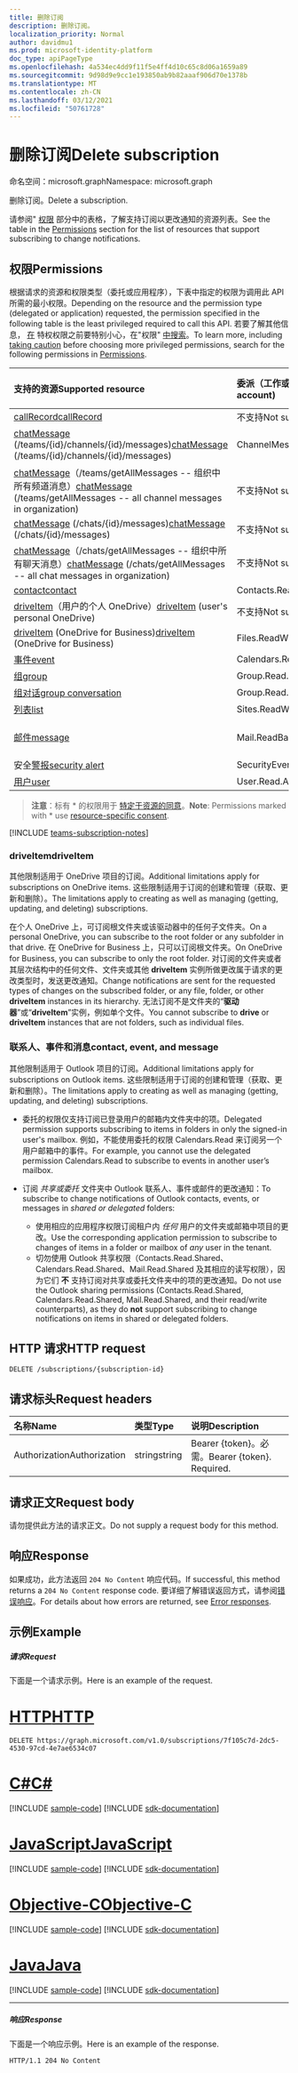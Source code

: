 ```yaml
---
title: 删除订阅
description: 删除订阅。
localization_priority: Normal
author: davidmu1
ms.prod: microsoft-identity-platform
doc_type: apiPageType
ms.openlocfilehash: 4a534ec4dd9f11f5e4ff4d10c65c8d06a1659a89
ms.sourcegitcommit: 9d98d9e9cc1e193850ab9b82aaaf906d70e1378b
ms.translationtype: MT
ms.contentlocale: zh-CN
ms.lasthandoff: 03/12/2021
ms.locfileid: "50761728"
---
```

# <a name="delete-subscription"></a><span data-ttu-id="7030b-103">删除订阅</span><span class="sxs-lookup"><span data-stu-id="7030b-103">Delete subscription</span></span>

<span data-ttu-id="7030b-104">命名空间：microsoft.graph</span><span class="sxs-lookup"><span data-stu-id="7030b-104">Namespace: microsoft.graph</span></span>

<span data-ttu-id="7030b-105">删除订阅。</span><span class="sxs-lookup"><span data-stu-id="7030b-105">Delete a subscription.</span></span>

<span data-ttu-id="7030b-106">请参阅" [权限](#permissions) 部分中的表格，了解支持订阅以更改通知的资源列表。</span><span class="sxs-lookup"><span data-stu-id="7030b-106">See the table in the [Permissions](#permissions) section for the list of resources that support subscribing to change notifications.</span></span>

## <a name="permissions"></a><span data-ttu-id="7030b-107">权限</span><span class="sxs-lookup"><span data-stu-id="7030b-107">Permissions</span></span>

<span data-ttu-id="7030b-108">根据请求的资源和权限类型（委托或应用程序），下表中指定的权限为调用此 API 所需的最小权限。</span><span class="sxs-lookup"><span data-stu-id="7030b-108">Depending on the resource and the permission type (delegated or application) requested, the permission specified in the following table is the least privileged required to call this API.</span></span> <span data-ttu-id="7030b-109">若要了解其他信息， [在](/graph/auth/auth-concepts#best-practices-for-requesting-permissions) 特权权限之前要特别小心，在"权限" [中搜索](/graph/permissions-reference)。</span><span class="sxs-lookup"><span data-stu-id="7030b-109">To learn more, including [taking caution](/graph/auth/auth-concepts#best-practices-for-requesting-permissions) before choosing more privileged permissions, search for the following permissions in [Permissions](/graph/permissions-reference).</span></span>

| <span data-ttu-id="7030b-110">支持的资源</span><span class="sxs-lookup"><span data-stu-id="7030b-110">Supported resource</span></span> | <span data-ttu-id="7030b-111">委派（工作或学校帐户）</span><span class="sxs-lookup"><span data-stu-id="7030b-111">Delegated (work or school account)</span></span> | <span data-ttu-id="7030b-112">委派（个人 Microsoft 帐户）</span><span class="sxs-lookup"><span data-stu-id="7030b-112">Delegated (personal Microsoft account)</span></span> | <span data-ttu-id="7030b-113">应用程序</span><span class="sxs-lookup"><span data-stu-id="7030b-113">Application</span></span> |
|:-----|:-----|:-----|:-----|
|[<span data-ttu-id="7030b-114">callRecord</span><span class="sxs-lookup"><span data-stu-id="7030b-114">callRecord</span></span>](../resources/callrecords-callrecord.md) | <span data-ttu-id="7030b-115">不支持</span><span class="sxs-lookup"><span data-stu-id="7030b-115">Not supported</span></span> | <span data-ttu-id="7030b-116">不支持</span><span class="sxs-lookup"><span data-stu-id="7030b-116">Not supported</span></span> | <span data-ttu-id="7030b-117">CallRecords.Read.All</span><span class="sxs-lookup"><span data-stu-id="7030b-117">CallRecords.Read.All</span></span> |
|<span data-ttu-id="7030b-118">[chatMessage](../resources/chatmessage.md) (/teams/{id}/channels/{id}/messages)</span><span class="sxs-lookup"><span data-stu-id="7030b-118">[chatMessage](../resources/chatmessage.md) (/teams/{id}/channels/{id}/messages)</span></span> | <span data-ttu-id="7030b-119">ChannelMessage.Read.All</span><span class="sxs-lookup"><span data-stu-id="7030b-119">ChannelMessage.Read.All</span></span> | <span data-ttu-id="7030b-120">不支持</span><span class="sxs-lookup"><span data-stu-id="7030b-120">Not supported</span></span> |  <span data-ttu-id="7030b-121">ChannelMessage.Read.Group\*、ChannelMessage.Read.All</span><span class="sxs-lookup"><span data-stu-id="7030b-121">ChannelMessage.Read.Group\*, ChannelMessage.Read.All</span></span>  |
|<span data-ttu-id="7030b-122">[chatMessage](../resources/chatmessage.md)（/teams/getAllMessages -- 组织中所有频道消息）</span><span class="sxs-lookup"><span data-stu-id="7030b-122">[chatMessage](../resources/chatmessage.md) (/teams/getAllMessages -- all channel messages in organization)</span></span> | <span data-ttu-id="7030b-123">不支持</span><span class="sxs-lookup"><span data-stu-id="7030b-123">Not supported</span></span> | <span data-ttu-id="7030b-124">不支持</span><span class="sxs-lookup"><span data-stu-id="7030b-124">Not supported</span></span> | <span data-ttu-id="7030b-125">ChannelMessage.Read.All</span><span class="sxs-lookup"><span data-stu-id="7030b-125">ChannelMessage.Read.All</span></span>  |
|<span data-ttu-id="7030b-126">[chatMessage](../resources/chatmessage.md) (/chats/{id}/messages)</span><span class="sxs-lookup"><span data-stu-id="7030b-126">[chatMessage](../resources/chatmessage.md) (/chats/{id}/messages)</span></span> | <span data-ttu-id="7030b-127">不支持</span><span class="sxs-lookup"><span data-stu-id="7030b-127">Not supported</span></span> | <span data-ttu-id="7030b-128">不支持</span><span class="sxs-lookup"><span data-stu-id="7030b-128">Not supported</span></span> | <span data-ttu-id="7030b-129">Chat.Read.All</span><span class="sxs-lookup"><span data-stu-id="7030b-129">Chat.Read.All</span></span>  |
|<span data-ttu-id="7030b-130">[chatMessage](../resources/chatmessage.md)（/chats/getAllMessages -- 组织中所有聊天消息）</span><span class="sxs-lookup"><span data-stu-id="7030b-130">[chatMessage](../resources/chatmessage.md) (/chats/getAllMessages -- all chat messages in organization)</span></span> | <span data-ttu-id="7030b-131">不支持</span><span class="sxs-lookup"><span data-stu-id="7030b-131">Not supported</span></span> | <span data-ttu-id="7030b-132">不支持</span><span class="sxs-lookup"><span data-stu-id="7030b-132">Not supported</span></span> | <span data-ttu-id="7030b-133">Chat.Read.All</span><span class="sxs-lookup"><span data-stu-id="7030b-133">Chat.Read.All</span></span>  |
|[<span data-ttu-id="7030b-134">contact</span><span class="sxs-lookup"><span data-stu-id="7030b-134">contact</span></span>](../resources/contact.md) | <span data-ttu-id="7030b-135">Contacts.Read</span><span class="sxs-lookup"><span data-stu-id="7030b-135">Contacts.Read</span></span> | <span data-ttu-id="7030b-136">Contacts.Read</span><span class="sxs-lookup"><span data-stu-id="7030b-136">Contacts.Read</span></span> | <span data-ttu-id="7030b-137">Contacts.Read</span><span class="sxs-lookup"><span data-stu-id="7030b-137">Contacts.Read</span></span> |
|<span data-ttu-id="7030b-138">[driveItem](../resources/driveitem.md)（用户的个人 OneDrive）</span><span class="sxs-lookup"><span data-stu-id="7030b-138">[driveItem](../resources/driveitem.md) (user's personal OneDrive)</span></span> | <span data-ttu-id="7030b-139">不支持</span><span class="sxs-lookup"><span data-stu-id="7030b-139">Not supported</span></span> | <span data-ttu-id="7030b-140">Files.ReadWrite</span><span class="sxs-lookup"><span data-stu-id="7030b-140">Files.ReadWrite</span></span> | <span data-ttu-id="7030b-141">不支持</span><span class="sxs-lookup"><span data-stu-id="7030b-141">Not supported</span></span> |
|<span data-ttu-id="7030b-142">[driveItem](../resources/driveitem.md) (OneDrive for Business)</span><span class="sxs-lookup"><span data-stu-id="7030b-142">[driveItem](../resources/driveitem.md) (OneDrive for Business)</span></span> | <span data-ttu-id="7030b-143">Files.ReadWrite.All</span><span class="sxs-lookup"><span data-stu-id="7030b-143">Files.ReadWrite.All</span></span> | <span data-ttu-id="7030b-144">不支持</span><span class="sxs-lookup"><span data-stu-id="7030b-144">Not supported</span></span> | <span data-ttu-id="7030b-145">Files.ReadWrite.All</span><span class="sxs-lookup"><span data-stu-id="7030b-145">Files.ReadWrite.All</span></span> |
|[<span data-ttu-id="7030b-146">事件</span><span class="sxs-lookup"><span data-stu-id="7030b-146">event</span></span>](../resources/event.md) | <span data-ttu-id="7030b-147">Calendars.Read</span><span class="sxs-lookup"><span data-stu-id="7030b-147">Calendars.Read</span></span> | <span data-ttu-id="7030b-148">Calendars.Read</span><span class="sxs-lookup"><span data-stu-id="7030b-148">Calendars.Read</span></span> | <span data-ttu-id="7030b-149">Calendars.Read</span><span class="sxs-lookup"><span data-stu-id="7030b-149">Calendars.Read</span></span> |
|[<span data-ttu-id="7030b-150">组</span><span class="sxs-lookup"><span data-stu-id="7030b-150">group</span></span>](../resources/group.md) | <span data-ttu-id="7030b-151">Group.Read.All</span><span class="sxs-lookup"><span data-stu-id="7030b-151">Group.Read.All</span></span> | <span data-ttu-id="7030b-152">不支持</span><span class="sxs-lookup"><span data-stu-id="7030b-152">Not supported</span></span> | <span data-ttu-id="7030b-153">Group.Read.All</span><span class="sxs-lookup"><span data-stu-id="7030b-153">Group.Read.All</span></span> |
|[<span data-ttu-id="7030b-154">组对话</span><span class="sxs-lookup"><span data-stu-id="7030b-154">group conversation</span></span>](../resources/conversation.md) | <span data-ttu-id="7030b-155">Group.Read.All</span><span class="sxs-lookup"><span data-stu-id="7030b-155">Group.Read.All</span></span> | <span data-ttu-id="7030b-156">不支持</span><span class="sxs-lookup"><span data-stu-id="7030b-156">Not supported</span></span> | <span data-ttu-id="7030b-157">不支持</span><span class="sxs-lookup"><span data-stu-id="7030b-157">Not supported</span></span> |
|[<span data-ttu-id="7030b-158">列表</span><span class="sxs-lookup"><span data-stu-id="7030b-158">list</span></span>](../resources/list.md) | <span data-ttu-id="7030b-159">Sites.ReadWrite.All</span><span class="sxs-lookup"><span data-stu-id="7030b-159">Sites.ReadWrite.All</span></span> | <span data-ttu-id="7030b-160">不支持</span><span class="sxs-lookup"><span data-stu-id="7030b-160">Not supported</span></span> | <span data-ttu-id="7030b-161">Sites.ReadWrite.All</span><span class="sxs-lookup"><span data-stu-id="7030b-161">Sites.ReadWrite.All</span></span> |
|[<span data-ttu-id="7030b-162">邮件</span><span class="sxs-lookup"><span data-stu-id="7030b-162">message</span></span>](../resources/message.md) | <span data-ttu-id="7030b-163">Mail.ReadBasic、Mail.Read</span><span class="sxs-lookup"><span data-stu-id="7030b-163">Mail.ReadBasic, Mail.Read</span></span> | <span data-ttu-id="7030b-164">Mail.ReadBasic、Mail.Read</span><span class="sxs-lookup"><span data-stu-id="7030b-164">Mail.ReadBasic, Mail.Read</span></span> | <span data-ttu-id="7030b-165">Mail.ReadBasic、Mail.Read</span><span class="sxs-lookup"><span data-stu-id="7030b-165">Mail.ReadBasic, Mail.Read</span></span> |
|<span data-ttu-id="7030b-166">安全[警报](../resources/alert.md)</span><span class="sxs-lookup"><span data-stu-id="7030b-166">[security alert](../resources/alert.md)</span></span> | <span data-ttu-id="7030b-167">SecurityEvents.ReadWrite.All</span><span class="sxs-lookup"><span data-stu-id="7030b-167">SecurityEvents.ReadWrite.All</span></span> | <span data-ttu-id="7030b-168">不支持</span><span class="sxs-lookup"><span data-stu-id="7030b-168">Not supported</span></span> | <span data-ttu-id="7030b-169">SecurityEvents.ReadWrite.All</span><span class="sxs-lookup"><span data-stu-id="7030b-169">SecurityEvents.ReadWrite.All</span></span> |
|[<span data-ttu-id="7030b-170">用户</span><span class="sxs-lookup"><span data-stu-id="7030b-170">user</span></span>](../resources/user.md) | <span data-ttu-id="7030b-171">User.Read.All</span><span class="sxs-lookup"><span data-stu-id="7030b-171">User.Read.All</span></span> | <span data-ttu-id="7030b-172">User.Read.All</span><span class="sxs-lookup"><span data-stu-id="7030b-172">User.Read.All</span></span> | <span data-ttu-id="7030b-173">User.Read.All</span><span class="sxs-lookup"><span data-stu-id="7030b-173">User.Read.All</span></span> |

> <span data-ttu-id="7030b-174">**注意**：标有 \* 的权限用于 [特定于资源的同意]( https://aka.ms/teams-rsc)。</span><span class="sxs-lookup"><span data-stu-id="7030b-174">**Note**: Permissions marked with \* use [resource-specific consent]( https://aka.ms/teams-rsc).</span></span>

[!INCLUDE [teams-subscription-notes](../../includes/teams-subscription-notes.md)]

### <a name="driveitem"></a><span data-ttu-id="7030b-175">driveItem</span><span class="sxs-lookup"><span data-stu-id="7030b-175">driveItem</span></span>

<span data-ttu-id="7030b-176">其他限制适用于 OneDrive 项目的订阅。</span><span class="sxs-lookup"><span data-stu-id="7030b-176">Additional limitations apply for subscriptions on OneDrive items.</span></span> <span data-ttu-id="7030b-177">这些限制适用于订阅的创建和管理（获取、更新和删除）。</span><span class="sxs-lookup"><span data-stu-id="7030b-177">The limitations apply to creating as well as managing (getting, updating, and deleting) subscriptions.</span></span>

<span data-ttu-id="7030b-178">在个人 OneDrive 上，可订阅根文件夹或该驱动器中的任何子文件夹。</span><span class="sxs-lookup"><span data-stu-id="7030b-178">On a personal OneDrive, you can subscribe to the root folder or any subfolder in that drive.</span></span> <span data-ttu-id="7030b-179">在 OneDrive for Business 上，只可以订阅根文件夹。</span><span class="sxs-lookup"><span data-stu-id="7030b-179">On OneDrive for Business, you can subscribe to only the root folder.</span></span> <span data-ttu-id="7030b-180">对订阅的文件夹或者其层次结构中的任何文件、文件夹或其他 **driveItem** 实例所做更改属于请求的更改类型时，发送更改通知。</span><span class="sxs-lookup"><span data-stu-id="7030b-180">Change notifications are sent for the requested types of changes on the subscribed folder, or any file, folder, or other **driveItem** instances in its hierarchy.</span></span> <span data-ttu-id="7030b-181">无法订阅不是文件夹的“**驱动器**”或“**driveItem**”实例，例如单个文件。</span><span class="sxs-lookup"><span data-stu-id="7030b-181">You cannot subscribe to **drive** or **driveItem** instances that are not folders, such as individual files.</span></span>

### <a name="contact-event-and-message"></a><span data-ttu-id="7030b-182">联系人、事件和消息</span><span class="sxs-lookup"><span data-stu-id="7030b-182">contact, event, and message</span></span>

<span data-ttu-id="7030b-183">其他限制适用于 Outlook 项目的订阅。</span><span class="sxs-lookup"><span data-stu-id="7030b-183">Additional limitations apply for subscriptions on Outlook items.</span></span> <span data-ttu-id="7030b-184">这些限制适用于订阅的创建和管理（获取、更新和删除）。</span><span class="sxs-lookup"><span data-stu-id="7030b-184">The limitations apply to creating as well as managing (getting, updating, and deleting) subscriptions.</span></span>

- <span data-ttu-id="7030b-185">委托的权限仅支持订阅已登录用户的邮箱内文件夹中的项。</span><span class="sxs-lookup"><span data-stu-id="7030b-185">Delegated permission supports subscribing to items in folders in only the signed-in user's mailbox.</span></span> <span data-ttu-id="7030b-186">例如，不能使用委托的权限 Calendars.Read 来订阅另一个用户邮箱中的事件。</span><span class="sxs-lookup"><span data-stu-id="7030b-186">For example, you cannot use the delegated permission Calendars.Read to subscribe to events in another user’s mailbox.</span></span>
- <span data-ttu-id="7030b-187">订阅 _共享或委托_ 文件夹中 Outlook 联系人、事件或邮件的更改通知：</span><span class="sxs-lookup"><span data-stu-id="7030b-187">To subscribe to change notifications of Outlook contacts, events, or messages in _shared or delegated_ folders:</span></span>

  - <span data-ttu-id="7030b-188">使用相应的应用程序权限订阅租户内 _任何_ 用户的文件夹或邮箱中项目的更改。</span><span class="sxs-lookup"><span data-stu-id="7030b-188">Use the corresponding application permission to subscribe to changes of items in a folder or mailbox of _any_ user in the tenant.</span></span>
  - <span data-ttu-id="7030b-189">切勿使用 Outlook 共享权限（Contacts.Read.Shared、Calendars.Read.Shared、Mail.Read.Shared 及其相应的读写权限），因为它们 **不** 支持订阅对共享或委托文件夹中的项的更改通知。</span><span class="sxs-lookup"><span data-stu-id="7030b-189">Do not use the Outlook sharing permissions (Contacts.Read.Shared, Calendars.Read.Shared, Mail.Read.Shared, and their read/write counterparts), as they do **not** support subscribing to change notifications on items in shared or delegated folders.</span></span>


## <a name="http-request"></a><span data-ttu-id="7030b-190">HTTP 请求</span><span class="sxs-lookup"><span data-stu-id="7030b-190">HTTP request</span></span>

<!-- { "blockType": "ignored" } -->

```http
DELETE /subscriptions/{subscription-id}
```

## <a name="request-headers"></a><span data-ttu-id="7030b-191">请求标头</span><span class="sxs-lookup"><span data-stu-id="7030b-191">Request headers</span></span>

| <span data-ttu-id="7030b-192">名称</span><span class="sxs-lookup"><span data-stu-id="7030b-192">Name</span></span>       | <span data-ttu-id="7030b-193">类型</span><span class="sxs-lookup"><span data-stu-id="7030b-193">Type</span></span> | <span data-ttu-id="7030b-194">说明</span><span class="sxs-lookup"><span data-stu-id="7030b-194">Description</span></span>|
|:-----------|:------|:----------|
| <span data-ttu-id="7030b-195">Authorization</span><span class="sxs-lookup"><span data-stu-id="7030b-195">Authorization</span></span>  | <span data-ttu-id="7030b-196">string</span><span class="sxs-lookup"><span data-stu-id="7030b-196">string</span></span>  | <span data-ttu-id="7030b-p106">Bearer {token}。必需。</span><span class="sxs-lookup"><span data-stu-id="7030b-p106">Bearer {token}. Required.</span></span> |

## <a name="request-body"></a><span data-ttu-id="7030b-199">请求正文</span><span class="sxs-lookup"><span data-stu-id="7030b-199">Request body</span></span>

<span data-ttu-id="7030b-200">请勿提供此方法的请求正文。</span><span class="sxs-lookup"><span data-stu-id="7030b-200">Do not supply a request body for this method.</span></span>

## <a name="response"></a><span data-ttu-id="7030b-201">响应</span><span class="sxs-lookup"><span data-stu-id="7030b-201">Response</span></span>

<span data-ttu-id="7030b-202">如果成功，此方法返回 `204 No Content` 响应代码。</span><span class="sxs-lookup"><span data-stu-id="7030b-202">If successful, this method returns a `204 No Content` response code.</span></span>
<span data-ttu-id="7030b-203">要详细了解错误返回方式，请参阅[错误响应][error-response]。</span><span class="sxs-lookup"><span data-stu-id="7030b-203">For details about how errors are returned, see [Error responses][error-response].</span></span>

## <a name="example"></a><span data-ttu-id="7030b-204">示例</span><span class="sxs-lookup"><span data-stu-id="7030b-204">Example</span></span>

##### <a name="request"></a><span data-ttu-id="7030b-205">请求</span><span class="sxs-lookup"><span data-stu-id="7030b-205">Request</span></span>

<span data-ttu-id="7030b-206">下面是一个请求示例。</span><span class="sxs-lookup"><span data-stu-id="7030b-206">Here is an example of the request.</span></span>

# <a name="http"></a>[<span data-ttu-id="7030b-207">HTTP</span><span class="sxs-lookup"><span data-stu-id="7030b-207">HTTP</span></span>](#tab/http)
<!-- {
  "blockType": "request",
  "name": "delete_subscription"
}-->

```http
DELETE https://graph.microsoft.com/v1.0/subscriptions/7f105c7d-2dc5-4530-97cd-4e7ae6534c07
```
# <a name="c"></a>[<span data-ttu-id="7030b-208">C#</span><span class="sxs-lookup"><span data-stu-id="7030b-208">C#</span></span>](#tab/csharp)
[!INCLUDE [sample-code](../includes/snippets/csharp/delete-subscription-csharp-snippets.md)]
[!INCLUDE [sdk-documentation](../includes/snippets/snippets-sdk-documentation-link.md)]

# <a name="javascript"></a>[<span data-ttu-id="7030b-209">JavaScript</span><span class="sxs-lookup"><span data-stu-id="7030b-209">JavaScript</span></span>](#tab/javascript)
[!INCLUDE [sample-code](../includes/snippets/javascript/delete-subscription-javascript-snippets.md)]
[!INCLUDE [sdk-documentation](../includes/snippets/snippets-sdk-documentation-link.md)]

# <a name="objective-c"></a>[<span data-ttu-id="7030b-210">Objective-C</span><span class="sxs-lookup"><span data-stu-id="7030b-210">Objective-C</span></span>](#tab/objc)
[!INCLUDE [sample-code](../includes/snippets/objc/delete-subscription-objc-snippets.md)]
[!INCLUDE [sdk-documentation](../includes/snippets/snippets-sdk-documentation-link.md)]

# <a name="java"></a>[<span data-ttu-id="7030b-211">Java</span><span class="sxs-lookup"><span data-stu-id="7030b-211">Java</span></span>](#tab/java)
[!INCLUDE [sample-code](../includes/snippets/java/delete-subscription-java-snippets.md)]
[!INCLUDE [sdk-documentation](../includes/snippets/snippets-sdk-documentation-link.md)]

---


##### <a name="response"></a><span data-ttu-id="7030b-212">响应</span><span class="sxs-lookup"><span data-stu-id="7030b-212">Response</span></span>

<span data-ttu-id="7030b-213">下面是一个响应示例。</span><span class="sxs-lookup"><span data-stu-id="7030b-213">Here is an example of the response.</span></span>
<!-- {
  "blockType": "response",
  "truncated": false,
  "@odata.type": "microsoft.graph.subscription"
} -->

```http
HTTP/1.1 204 No Content
```

[error-response]: /graph/errors

<!-- {
  "type": "#page.annotation",
  "description": "Delete subscription",
  "keywords": "",
  "section": "documentation",
  "tocPath": "",
  "suppressions": [
  ]
}-->

